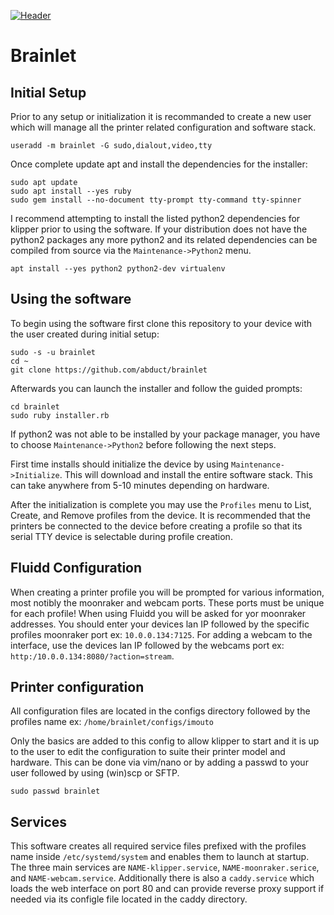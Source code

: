[![Header](https://i.ibb.co/XC7q715/hiclipart-com.png "Header")]()

# Brainlet

## Initial Setup

Prior to any setup or initialization it is recommanded to create a new user which will manage all the printer related configuration and software stack.

```
useradd -m brainlet -G sudo,dialout,video,tty
```

Once complete update apt and install the dependencies for the installer:

```
sudo apt update
sudo apt install --yes ruby
sudo gem install --no-document tty-prompt tty-command tty-spinner
```

I recommend attempting to install the listed python2 dependencies for klipper prior to using the software. If your distribution does not have the python2 packages any more python2 and its related dependencies can be compiled from source via the `Maintenance->Python2` menu.

```
apt install --yes python2 python2-dev virtualenv
```

## Using the software

To begin using the software first clone this repository to your device with the user created during initial setup:

```
sudo -s -u brainlet
cd ~
git clone https://github.com/abduct/brainlet
```

Afterwards you can launch the installer and follow the guided prompts:

```
cd brainlet
sudo ruby installer.rb
```

If python2 was not able to be installed by your package manager, you have to choose `Maintenance->Python2` before following the next steps.

First time installs should initialize the device by using `Maintenance->Initialize`. This will download and install the entire software stack. This can take anywhere from 5-10 minutes depending on hardware.

After the initialization is complete you may use the `Profiles` menu to List, Create, and Remove profiles from the device. It is recommended that the printers be connected to the device before creating a profile so that its serial TTY device is selectable during profile creation.

## Fluidd Configuration

When creating a printer profile you will be prompted for various information, most notibly the moonraker and webcam ports. These ports must be unique for each profile! When using Fluidd you will be asked for yor moonraker addresses. You should enter your devices lan IP followed by the specific profiles moonraker port ex: `10.0.0.134:7125`. For adding a webcam to the interface, use the devices lan IP followed by the webcams port ex: `http:/10.0.0.134:8080/?action=stream`.

## Printer configuration

All configuration files are located in the configs directory followed by the profiles name ex: `/home/brainlet/configs/imouto`

Only the basics are added to this config to allow klipper to start and it is up to the user to edit the configuration to suite their printer model and hardware. This can be done via vim/nano or by adding a passwd to your user followed by using (win)scp or SFTP.

`sudo passwd brainlet`

## Services

This software creates all required service files prefixed with the profiles name inside `/etc/systemd/system` and enables them to launch at startup. The three main services are `NAME-klipper.service`, `NAME-moonraker.serice`, and `NAME-webcam.service`. Additionally there is also a `caddy.service` which loads the web interface on port 80 and can provide reverse proxy support if needed via its configle file located in the caddy directory.
